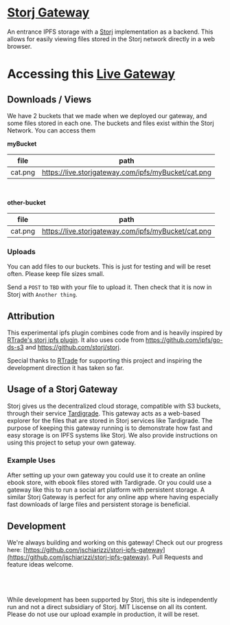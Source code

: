 # [Storj Gateway](https://github.com/jschiarizzi/storj-ipfs-gateway)
An entrance IPFS storage with a [Storj](http://storj.io) implementation as a backend. This allows for easily viewing files stored in the Storj network directly in a web browser.

# Accessing this [Live Gateway](https://live.storjgateway.com) 

## Downloads / Views
We have 2 buckets that we made when we deployed our gateway, and some files stored in each one. The buckets and files exist within the Storj Network. You can access them

**myBucket**

| file | path |
| ----------- | ----------- |
| cat.png | https://live.storjgateway.com/ipfs/myBucket/cat.png |

<br>

**other-bucket**

| file | path |
| ----------- | ----------- |
| cat.png | https://live.storjgateway.com/ipfs/myBucket/cat.png |

### Uploads
You can add files to our buckets. This is just for testing and will be reset often. Please keep file sizes small.

Send a `POST` to `TBD` with your file to upload it. Then check that it is now in Storj with `Another thing`.

## Attribution
This experimental ipfs plugin combines code from and is heavily inspired by [RTrade's storj ipfs plugin](https://github.com/RTradeLtd/storj-ipfs-ds-plugin). It also uses code from https://github.com/ipfs/go-ds-s3 and https://github.com/storj/storj.

Special thanks to [RTrade](https://www.rtradetechnologies.com/) for supporting this project and inspiring the development direction it has taken so far.

## Usage of a Storj Gateway
Storj gives us the decentralized cloud storage, compatible with S3 buckets, through their service [Tardigrade](https://tardigrade.io/). This gateway acts as a web-based explorer for the files that are stored in Storj services like Tardigrade. The purpose of keeping this gateway running is to demonstrate how fast and easy storage is on IPFS systems like Storj.  We also provide instructions on using this project to setup your own gateway.

### Example Uses
After setting up your own gateway you could use it to create an online ebook store, with ebook files stored with Tardigrade. Or you could use a gateway like this to run a social art platform with persistent storage. A similar Storj Gateway is perfect for any online app where having especially fast downloads of large files and persistent storage is beneficial.  

## Development 
We're always building and working on this gateway! Check out our progress here: [https://github.com/jschiarizzi/storj-ipfs-gateway](https://github.com/jschiarizzi/storj-ipfs-gateway). Pull Requests and feature ideas welcome.


<br><br><br>
While development has been supported by Storj, this site is independently run and not a direct subsidiary of Storj. MIT Liscense on all its content. Please do not use our upload example in production, it will be reset. 
